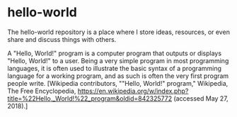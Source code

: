 # hello-world
The hello-world repository is a place where I store ideas, resources, or even share and discuss things with others.

A "Hello, World!" program is a computer program that outputs or displays "Hello, World!" to a user. Being a very simple program in most programming languages, it is often used to illustrate the basic syntax of a programming language for a working program, and as such is often the very first program people write. \[Wikipedia contributors, ""Hello, World!" program," Wikipedia, The Free Encyclopedia, https://en.wikipedia.org/w/index.php?title=%22Hello,_World!%22_program&oldid=842325772 (accessed May 27, 2018).\]
